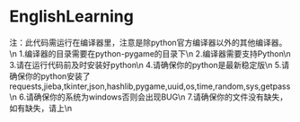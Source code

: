 # EnglishLearning
注：此代码需运行在编译器里，注意是除python官方编译器以外的其他编译器。\n
1.编译器的目录需要在python-pygame的目录下\n
2.编译器需要支持Python\n
3.请在运行代码前及时安装好python\n
4.请确保你的python是最新稳定版\n
5.请确保你的python安装了requests,jieba,tkinter,json,hashlib,pygame,uuid,os,time,random,sys,getpass\n
6.请确保你的系统为windows否则会出现BUG\n
7.请确保你的文件没有缺失，如有缺失，请上\n
